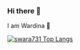 ### Hi there 👋
I am Wardina 🌺

<p>

[![swara731 Top Langs](https://github-readme-stats.vercel.app/api/top-langs/?username=swara731)](https://github.com/swara731/github-readme-stats)
</p>

<!--
**swara731/swara731** is a ✨ _special_ ✨ repository because its `README.md` (this file) appears on your GitHub profile.

Here are some ideas to get you started:

- 🔭 I’m currently working on ...
- 🌱 I’m currently learning ...
- 👯 I’m looking to collaborate on ...
- 🤔 I’m looking for help with ...
- 💬 Ask me about ...
- 📫 How to reach me: ...
- 😄 Pronouns: ...
- ⚡ Fun fact: ...
-->
